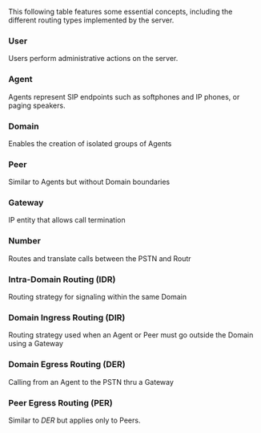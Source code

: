 This following table features some essential concepts, including the different routing types implemented by the server.

### User  

Users perform administrative actions on the server.             

### Agent  

Agents represent SIP endpoints such as softphones and IP phones, or paging speakers.

### Domain  

Enables the creation of isolated groups of Agents

### Peer

Similar to Agents but without Domain boundaries

### Gateway

IP entity that allows call termination

### Number

Routes and translate calls between the PSTN and Routr

### Intra-Domain Routing (IDR)

Routing strategy for signaling within the same Domain

### Domain Ingress Routing (DIR)

Routing strategy used when an Agent or Peer must go outside the Domain using
a Gateway

### Domain Egress Routing (DER)

Calling from an Agent to the PSTN thru a Gateway

### Peer Egress Routing (PER)

Similar to *DER* but applies only to Peers.
